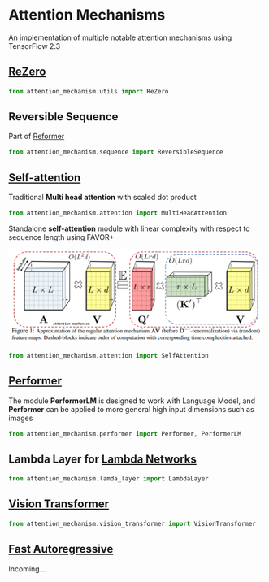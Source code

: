 # Attention Mechanisms

An implementation of multiple notable attention mechanisms using TensorFlow 2.3

## [ReZero](https://arxiv.org/pdf/2003.04887.pdf)
```python
from attention_mechanism.utils import ReZero
```

## Reversible Sequence
Part of [Reformer](https://arxiv.org/pdf/2001.04451.pdf)
```python
from attention_mechanism.sequence import ReversibleSequence
```

## [Self-attention](https://papers.nips.cc/paper/7181-attention-is-all-you-need.pdf)
Traditional **Multi head attention** with scaled dot product
```python
from attention_mechanism.attention import MultiHeadAttention
```

Standalone **self-attention** module with linear complexity with respect to sequence length using FAVOR+

<img src="./images/favor+.png" width="500px"></img>

```python
from attention_mechanism.attention import SelfAttention
```

## [Performer](https://arxiv.org/pdf/2009.14794v1.pdf)
The module **PerformerLM** is designed to work with Language Model, and **Performer** can be applied to more general high input dimensions such as images
```python
from attention_mechanism.performer import Performer, PerformerLM
```

## Lambda Layer for [Lambda Networks](https://openreview.net/pdf?id=xTJEN-ggl1b)
```python
from attention_mechanism.lamda_layer import LambdaLayer
```

## [Vision Transformer](https://arxiv.org/pdf/2010.11929.pdf)
```python
from attention_mechanism.vision_transformer import VisionTransformer
```

## [Fast Autoregressive](https://arxiv.org/pdf/2006.16236.pdf)
Incoming...